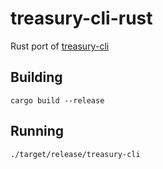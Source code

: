 # treasury-cli-rust

Rust port of [treasury-cli](https://github.com/stevenwilkin/treasury-cli)

## Building

	cargo build --release

## Running

	./target/release/treasury-cli
